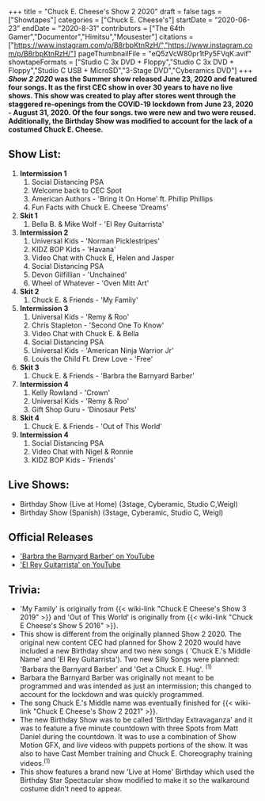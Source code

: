 +++
title = "Chuck E. Cheese's Show 2 2020"
draft = false
tags = ["Showtapes"]
categories = ["Chuck E. Cheese's"]
startDate = "2020-06-23"
endDate = "2020-8-31"
contributors = ["The 64th Gamer","Documentor","Himitsu","Mousester"]
citations = ["https://www.instagram.com/p/B8rbpKtnRzH/","https://www.instagram.com/p/B8rbpKtnRzH/"]
pageThumbnailFile = "eQ5zVcW80pr1tPy5FVqK.avif"
showtapeFormats = ["Studio C 3x DVD + Floppy","Studio C 3x DVD + Floppy","Studio C USB + MicroSD","3-Stage DVD","Cyberamics DVD"]
+++
***Show 2 2020* was the Summer show released June 23, 2020 and featured four songs. It as the first CEC show in over 30 years to have no live shows.
This show was created to play after stores went through the staggered re-openings from the COVID-19 lockdown from June 23, 2020 - August 31, 2020.
Of the four songs. two were new and two were reused. Additionally, the Birthday Show was modified to account for the lack of a costumed Chuck E. Cheese.**

## Show List:

1.  **Intermission 1**
    1.  Social Distancing PSA
    2.  Welcome back to CEC Spot
    3.  American Authors - 'Bring It On Home' ft. Phillip Phillips
    4.   Fun Facts with Chuck E. Cheese 'Dreams'
2.  **Skit 1**
    1.  Bella B. & Mike Wolf - 'El Rey Guitarrista'
3.  **Intermission 2**
    1.   Universal Kids - 'Norman Picklestripes'
    2.  KIDZ BOP Kids - 'Havana'
    3.   Video Chat with Chuck E, Helen and Jasper
    4.  Social Distancing PSA
    5.   Devon Gilfillian - 'Unchained'
    6.  Wheel of Whatever - 'Oven Mitt Art'
4.  **Skit 2**
    1.  Chuck E. & Friends - 'My Family'
5.  **Intermission 3**
    1.   Universal Kids - 'Remy & Roo'
    2.   Chris Stapleton - 'Second One To Know'
    3.   Video Chat with Chuck E. & Bella
    4.  Social Distancing PSA
    5.   Universal Kids - 'American Ninja Warrior Jr'
    6.  Louis the Child Ft. Drew Love - 'Free'
6.  **Skit 3**
    1.  Chuck E. & Friends - 'Barbra the Barnyard Barber'
7.  **Intermission 4**
    1.  Kelly Rowland - 'Crown'
    2.   Universal Kids - 'Remy & Roo'
    3.   Gift Shop Guru - 'Dinosaur Pets'
8.  **Skit 4**
    1.  Chuck E. & Friends - 'Out of This World'
9.  **Intermission 4**
    1.  Social Distancing PSA
    2.   Video Chat with Nigel & Ronnie
    3.   KIDZ BOP Kids - 'Friends'

## Live Shows:

- Birthday Show (Live at Home) (3stage, Cyberamic, Studio C,Weigl)
- Birthday Show (Spanish) (3stage, Cyberamic, Studio C, Weigl)

## Official Releases

- ['Barbra the Barnyard Barber' on YouTube](https://www.youtube.com/watch?v=R5ssh20uUG8)
- ['El Rey Guitarrista' on YouTube](https://www.youtube.com/watch?v=HkO-UIx8auE)

## Trivia:

- 'My Family' is originally from {{< wiki-link "Chuck E Cheese's Show 3 2019" >}} and 'Out of This World' is originally from {{< wiki-link "Chuck E Cheese's Show 5 2016" >}}.
- This show is different from the originally planned Show 2 2020. The original new content CEC had planned for Show 2 2020 would have included a new Birthday show and two new songs ( 'Chuck E.'s Middle Name' and 'El Rey Guitarrista'). Two new Silly Songs were planned: 'Barbara the Barnyard Barber' and 'Get a Chuck E. Hug'. <sup>(1)</sup>
- Barbara the Barnyard Barber was originally not meant to be programmed and was intended as just an intermission; this changed to account for the lockdown and was quickly programmed.
- The song Chuck E.'s Middle name was eventually finished for {{< wiki-link "Chuck E Cheese's Show 2 2021" >}}.
- The new Birthday Show was to be called 'Birthday Extravaganza' and it was to feature a five minute countdown with three Spots from Matt Daniel during the countdown. It was to use a combination of Show Motion GFX, and live videos with puppets portions of the show. It was also to have Cast Member training and Chuck E. Choreography training videos.<sup>(1)</sup>
- This show features a brand new 'Live at Home' Birthday which used the Birthday Star Spectacular show modified to make it so the walkaround costume didn't need to appear.
